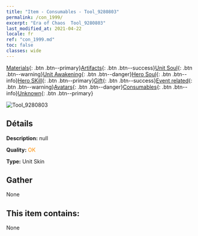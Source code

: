 ```yaml
---
title: "Item - Consumables - Tool_9280803"
permalink: /con_1999/
excerpt: "Era of Chaos  Tool_9280803"
last_modified_at: 2021-04-22
locale: fr
ref: "con_1999.md"
toc: false
classes: wide
---
```

 [Materials](/ItemsFR/){: .btn .btn--primary}[Artifacts](/ItemsFR/Artifacts/){: .btn .btn--success}[Unit Soul](/ItemsFR/UnitSoul/){: .btn .btn--warning}[Unit Awakening](/ItemsFR/UnitAwakening/){: .btn .btn--danger}[Hero Soul](/ItemsFR/HeroSoul/){: .btn .btn--info}[Hero SKill](/ItemsFR/HeroSkill/){: .btn .btn--primary}[Gift](/ItemsFR/Gift/){: .btn .btn--success}[Event related](/ItemsFR/Events/){: .btn .btn--warning}[Avatars](/ItemsFR/Avatars/){: .btn .btn--danger}[Consumables](/ItemsFR/Consumables/){: .btn .btn--info}[Unknown](/ItemsFR/Unknown/){: .btn .btn--primary}

 ![Tool_9280803](/images/u/ti_dufengcaopifu.jpg)

## Détails
 **Description:** null

 **Quality:** <span style="color: #FF8C00">OK</span>

 **Type:** Unit Skin

## Gather

  None

## This item contains:

  None

